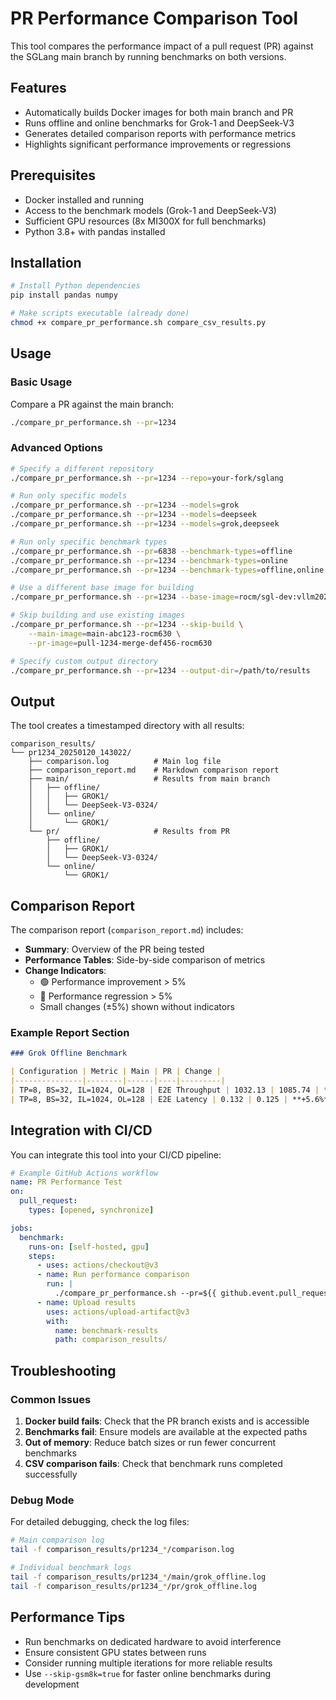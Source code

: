 # PR Performance Comparison Tool

This tool compares the performance impact of a pull request (PR) against the SGLang main branch by running benchmarks on both versions.

## Features

- Automatically builds Docker images for both main branch and PR
- Runs offline and online benchmarks for Grok-1 and DeepSeek-V3
- Generates detailed comparison reports with performance metrics
- Highlights significant performance improvements or regressions

## Prerequisites

- Docker installed and running
- Access to the benchmark models (Grok-1 and DeepSeek-V3)
- Sufficient GPU resources (8x MI300X for full benchmarks)
- Python 3.8+ with pandas installed

## Installation

```bash
# Install Python dependencies
pip install pandas numpy

# Make scripts executable (already done)
chmod +x compare_pr_performance.sh compare_csv_results.py
```

## Usage

### Basic Usage

Compare a PR against the main branch:

```bash
./compare_pr_performance.sh --pr=1234
```

### Advanced Options

```bash
# Specify a different repository
./compare_pr_performance.sh --pr=1234 --repo=your-fork/sglang

# Run only specific models
./compare_pr_performance.sh --pr=1234 --models=grok
./compare_pr_performance.sh --pr=1234 --models=deepseek
./compare_pr_performance.sh --pr=1234 --models=grok,deepseek

# Run only specific benchmark types
./compare_pr_performance.sh --pr=6838 --benchmark-types=offline
./compare_pr_performance.sh --pr=1234 --benchmark-types=online
./compare_pr_performance.sh --pr=1234 --benchmark-types=offline,online

# Use a different base image for building
./compare_pr_performance.sh --pr=1234 --base-image=rocm/sgl-dev:vllm20250114

# Skip building and use existing images
./compare_pr_performance.sh --pr=1234 --skip-build \
    --main-image=main-abc123-rocm630 \
    --pr-image=pull-1234-merge-def456-rocm630

# Specify custom output directory
./compare_pr_performance.sh --pr=1234 --output-dir=/path/to/results
```

## Output

The tool creates a timestamped directory with all results:

```
comparison_results/
└── pr1234_20250120_143022/
    ├── comparison.log          # Main log file
    ├── comparison_report.md    # Markdown comparison report
    ├── main/                   # Results from main branch
    │   ├── offline/
    │   │   ├── GROK1/
    │   │   └── DeepSeek-V3-0324/
    │   └── online/
    │       └── GROK1/
    └── pr/                     # Results from PR
        ├── offline/
        │   ├── GROK1/
        │   └── DeepSeek-V3-0324/
        └── online/
            └── GROK1/
```

## Comparison Report

The comparison report (`comparison_report.md`) includes:

- **Summary**: Overview of the PR being tested
- **Performance Tables**: Side-by-side comparison of metrics
- **Change Indicators**:
  - 🟢 Performance improvement > 5%
  - 🔴 Performance regression > 5%
  - Small changes (±5%) shown without indicators

### Example Report Section

```markdown
### Grok Offline Benchmark

| Configuration | Metric | Main | PR | Change |
|---------------|--------|------|----|---------|
| TP=8, BS=32, IL=1024, OL=128 | E2E Throughput | 1032.13 | 1085.74 | **+5.2%** 🟢 |
| TP=8, BS=32, IL=1024, OL=128 | E2E Latency | 0.132 | 0.125 | **+5.6%** 🟢 |
```

## Integration with CI/CD

You can integrate this tool into your CI/CD pipeline:

```yaml
# Example GitHub Actions workflow
name: PR Performance Test
on:
  pull_request:
    types: [opened, synchronize]

jobs:
  benchmark:
    runs-on: [self-hosted, gpu]
    steps:
      - uses: actions/checkout@v3
      - name: Run performance comparison
        run: |
          ./compare_pr_performance.sh --pr=${{ github.event.pull_request.number }}
      - name: Upload results
        uses: actions/upload-artifact@v3
        with:
          name: benchmark-results
          path: comparison_results/
```

## Troubleshooting

### Common Issues

1. **Docker build fails**: Check that the PR branch exists and is accessible
2. **Benchmarks fail**: Ensure models are available at the expected paths
3. **Out of memory**: Reduce batch sizes or run fewer concurrent benchmarks
4. **CSV comparison fails**: Check that benchmark runs completed successfully

### Debug Mode

For detailed debugging, check the log files:

```bash
# Main comparison log
tail -f comparison_results/pr1234_*/comparison.log

# Individual benchmark logs
tail -f comparison_results/pr1234_*/main/grok_offline.log
tail -f comparison_results/pr1234_*/pr/grok_offline.log
```

## Performance Tips

- Run benchmarks on dedicated hardware to avoid interference
- Ensure consistent GPU states between runs
- Consider running multiple iterations for more reliable results
- Use `--skip-gsm8k=true` for faster online benchmarks during development

